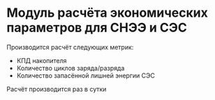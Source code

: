 # Модуль расчёта экономических параметров для СНЭЭ и СЭС


Производится расчёт следующих метрик:
- КПД накопителя
- Количество циклов заряда/разряда
- Количество запасённой лишней энергии СЭС

Расчёт производится раз в сутки

